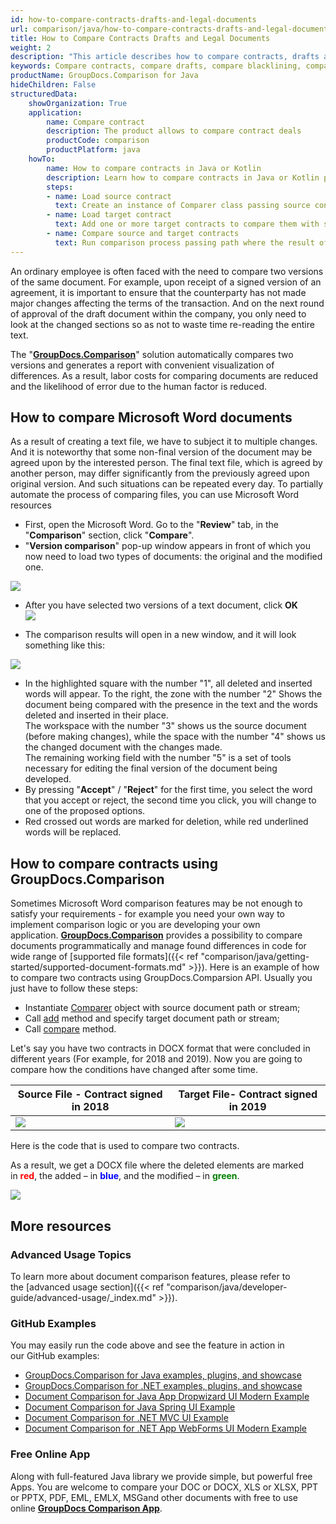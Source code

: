 ```yaml
---
id: how-to-compare-contracts-drafts-and-legal-documents
url: comparison/java/how-to-compare-contracts-drafts-and-legal-documents
title: How to Compare Contracts Drafts and Legal Documents
weight: 2
description: "This article describes how to compare contracts, drafts and legal documents using Microsoft Word blacklining feature and GroupDocs.Comparison API."
keywords: Compare contracts, compare drafts, compare blacklining, compare redlining
productName: GroupDocs.Comparison for Java
hideChildren: False
structuredData:
    showOrganization: True
    application:
        name: Compare contract
        description: The product allows to compare contract deals
        productCode: comparison
        productPlatform: java
    howTo:
        name: How to compare contracts in Java or Kotlin
        description: Learn how to compare contracts in Java or Kotlin project
        steps:
        - name: Load source contract
          text: Create an instance of Comparer class passing source contract as a constructor parameter
        - name: Load target contract
          text: Add one or more target contracts to compare them with source one
        - name: Compare source and target contracts
          text: Run comparison process passing path where the result of the comparison will be saved
---
```

An ordinary employee is often faced with the need to compare two versions of the same document. For example, upon receipt of a signed version of an agreement, it is important to ensure that the counterparty has not made major changes affecting the terms of the transaction. And on the next round of approval of the draft document within the company, you only need to look at the changed sections so as not to waste time re-reading the entire text.

The "**[GroupDocs.Comparison](https://products.groupdocs.com/comparison)**" solution automatically compares two versions and generates a report with convenient visualization of differences. As a result, labor costs for comparing documents are reduced and the likelihood of error due to the human factor is reduced.

## How to compare Microsoft Word documents


As a result of creating a text file, we have to subject it to multiple changes. And it is noteworthy that some non-final version of the document may be agreed upon by the interested person. The final text file, which is agreed by another person, may differ significantly from the previously agreed upon original version. And such situations can be repeated every day. To partially automate the process of comparing files, you can use Microsoft Word resources

*   First, open the Microsoft Word. Go to the "**Review**" tab, in the "**Comparison**" section, click "**Compare**".
*   "**Version comparison**" pop-up window appears in front of which you now need to load two types of documents: the original and the modified one.

![](/comparison/java/images/how-to-compare-contracts-drafts-and-legal-documents.png)

*   After you have selected two versions of a text document, click **OK**  
    ![](/comparison/java/images/how-to-compare-contracts-drafts-and-legal-documents_1.png)


*   The comparison results will open in a new window, and it will look something like this:

![](/comparison/java/images/how-to-compare-contracts-drafts-and-legal-documents_2.png)

*   In the highlighted square with the number "1", all deleted and inserted words will appear. To the right, the zone with the number "2" Shows the document being compared with the presence in the text and the words deleted and inserted in their place.  
    The workspace with the number "3" shows us the source document (before making changes), while the space with the number "4" shows us the changed document with the changes made.  
    The remaining working field with the number "5" is a set of tools necessary for editing the final version of the document being developed.
*   By pressing "**Accept**" / "**Reject**" for the first time, you select the word that you accept or reject, the second time you click, you will change to one of the proposed options.
*   Red crossed out words are marked for deletion, while red underlined words will be replaced.


## How to compare contracts using GroupDocs.Comparison

Sometimes Microsoft Word comparison features may be not enough to satisfy your requirements - for example you need your own way to implement comparison logic or you are developing your own application. [**GroupDocs.Comparison**](https://products.groupdocs.com/comparison/java) provides a possibility to compare documents programmatically and manage found differences in code for wide range of [supported file formats]({{< ref "comparison/java/getting-started/supported-document-formats.md" >}}). Here is an example of how to compare two contracts using GroupDocs.Comparsion API. Usually you just have to follow these steps:

*   Instantiate [Comparer](https://apireference.groupdocs.com/comparison/java/com.groupdocs.comparison/Comparer) object with source document path or stream;
*   Call [add](https://apireference.groupdocs.com/comparison/java/com.groupdocs.comparison/Comparer#add(java.lang.String)) method and specify target document path or stream;
*   Call [compare](https://apireference.groupdocs.com/comparison/java/com.groupdocs.comparison/Comparer#compare(java.lang.String)) method.

Let's say you have two contracts in DOCX format that were concluded in different years (For example, for 2018 and 2019). Now you are going to compare how the conditions have changed after some time.

| Source File - Contract signed in 2018                                                 | Target File- Contract signed in 2019                                                              |
|---------------------------------------------------------------------------------------|---------------------------------------------------------------------------------------------------|
| ![](/comparison/java/images/how-to-compare-contracts-drafts-and-legal-documents_3.png) | ![](/comparison/java/images/how-to-compare-contracts-drafts-and-legal-documents_4.png)             |

Here is the code that is used to compare two contracts.

<script src="https://gist.github.com/groupdocs-comparison-gists/2fe078a7c1db4dd932ee0ab907d71732.js"></script>

As a result, we get a DOCX file where the deleted elements are marked in <font color="red">**red**</font>, the added – in <font color="blue">**blue**</font>, and the modified – in <font color="green">**green**</font>.

![](/comparison/java/images/how-to-compare-contracts-drafts-and-legal-documents_5.png)

## More resources
### Advanced Usage Topics
To learn more about document comparison features, please refer to the [advanced usage section]({{< ref "comparison/java/developer-guide/advanced-usage/_index.md" >}}).

### GitHub Examples
You may easily run the code above and see the feature in action in our GitHub examples:

*   [GroupDocs.Comparison for Java examples, plugins, and showcase](https://github.com/groupdocs-comparison/GroupDocs.Comparison-for-Java)
*   [GroupDocs.Comparison for .NET examples, plugins, and showcase](https://github.com/groupdocs-comparison/GroupDocs.Comparison-for-.NET)
*   [Document Comparison for Java App Dropwizard UI Modern Example](https://github.com/groupdocs-comparison/GroupDocs.Comparison-for-Java-Dropwizard)
*   [Document Comparison for Java Spring UI Example](https://github.com/groupdocs-comparison/GroupDocs.Comparison-for-Java-Spring)
*   [Document Comparison for .NET MVC UI Example](https://github.com/groupdocs-comparison/GroupDocs.Comparison-for-.NET-MVC)
*   [Document Comparison for .NET App WebForms UI Modern Example](https://github.com/groupdocs-comparison/GroupDocs.Comparison-for-.NET-WebForms)


### Free Online App
Along with full-featured Java library we provide simple, but powerful free Apps.
You are welcome to compare your DOC or DOCX, XLS or XLSX, PPT or PPTX, PDF, EML, EMLX, MSGand other documents with free to use online **[GroupDocs Comparison App](https://products.groupdocs.app/comparison)**.
